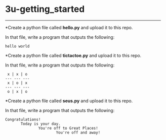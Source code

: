 # 3u-getting_started

---
*Create a python file called **hello.py** and upload it to this repo.

In that file, write a program that outputs the following:

```
hello world
```

*Create a python file called **tictactoe.py** and upload it to this repo.

In that file, write a program that outputs the following:

```
 x | x | o 
--- --- ---
 x | o | x 
--- --- ---
 o | x | o 
 ```
 
 *Create a python file called **seus.py** and upload it to this repo.
 
 In that file, write a program that outputs the following:
 
 ```
 Congratulations!
        Today is your day.
                You're off to Great Places!
                        You're off and away!                  
 ```
